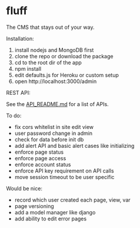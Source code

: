 fluff
=====

The CMS that stays out of your way.

Installation:

1. install nodejs and MongoDB first
2. clone the repo or download the package
3. cd to the root dir of the app
4. npm install
5. edit defaults.js for Heroku or custom setup
6. open http://localhost:3000/admin

REST API:

See the [API_README.md](API_README.md) for a list of APIs.

To do:

- fix cors whitelist in site edit view
- user password change in admin
- check for data before init db
- add alert API and basic alert cases like initializing
- enforce page status
- enforce page access
- enforce account status
- enforce API key requirement on API calls
- move session timeout to be user specific

Would be nice:

- record which user created each page, view, var
- page versioning
- add a model manager like django
- add ability to edit error pages
